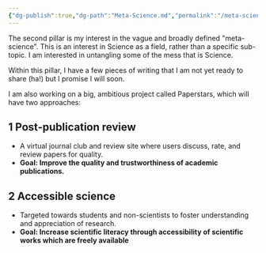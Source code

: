```yaml
---
{"dg-publish":true,"dg-path":"Meta-Science.md","permalink":"/meta-science/","noteIcon":""}
---
```


The second pillar is my interest in the vague and broadly defined "meta-science". This is an interest in Science as a field, rather than a specific sub-topic. I am interested in untangling some of the mess that is Science.

Within this pillar, I have a few pieces of writing that I am not yet ready to share (ha!) but I promise I will soon.

I am also working on a big, ambitious project called Paperstars, which will have two approaches:

## 1	Post-publication review
- A virtual journal club and review site where users discuss, rate, and review papers for quality.
- **Goal: Improve the quality and trustworthiness of academic publications.**

## 2	Accessible science
- Targeted towards students and non-scientists to foster understanding and appreciation of research.
- **Goal: Increase scientific literacy through accessibility of scientific works which are freely available**
